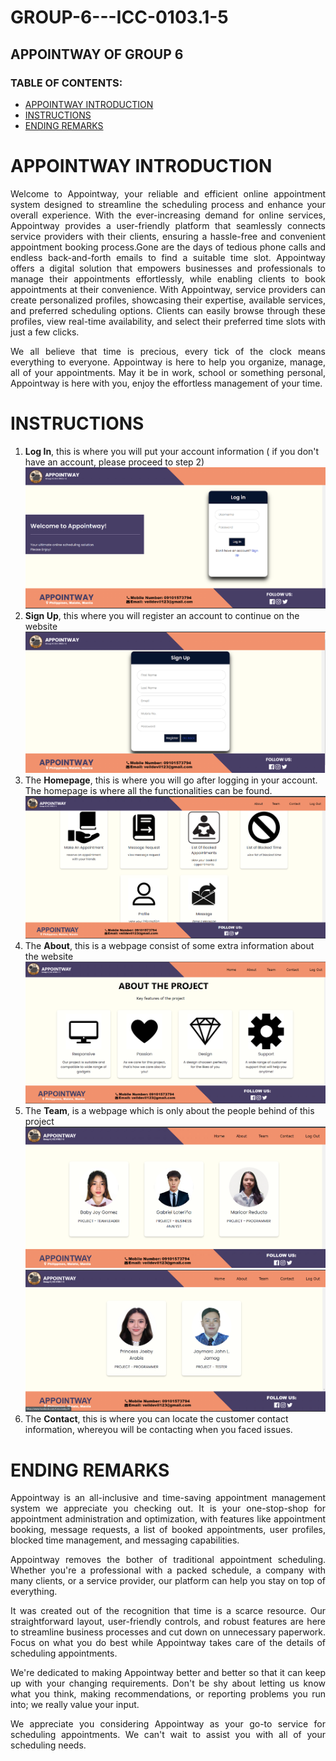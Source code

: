 # GROUP-6---ICC-0103.1-5
## APPOINTWAY OF GROUP 6

### TABLE OF CONTENTS:
* [APPOINTWAY INTRODUCTION](#APPOINTWAY-INTRODUCTION)
* [INSTRUCTIONS](#INSTRUCTIONS)
* [ENDING REMARKS](#ENDING-REMARKS)

# APPOINTWAY INTRODUCTION
<p align="justify">Welcome to Appointway, your reliable and efficient online appointment system designed to streamline the scheduling process and enhance your overall experience. With the ever-increasing demand for online services, Appointway provides a user-friendly platform that seamlessly connects service providers with their clients, ensuring a hassle-free and convenient appointment booking process.Gone are the days of tedious phone calls and endless back-and-forth emails to find a suitable time slot. Appointway offers a digital solution that empowers businesses and professionals to manage their appointments effortlessly, while enabling clients to book appointments at their convenience. With Appointway, service providers can create personalized profiles, showcasing their expertise, available services, and preferred scheduling options. Clients can easily browse through these profiles, view real-time availability, and select their preferred time slots with just a few clicks. </p>
<p align="justify"> We all believe that time is precious, every tick of the clock means everything to everyone. Appointway is here to help you organize, manage, all of your appointments. May it be in work, school or something personal, Appointway is here with you, enjoy the effortless management of your time.</p>

# INSTRUCTIONS
1. **Log In**, this is where you will put your account information ( if you don't have an account, please proceed to step 2)
   <img src="images/353372780_195505626805875_3660768009382788578_n.png">
2. **Sign Up**, this where you will register an account to continue on the website
   <img src="images/354178069_1419089038849619_4482701630516836004_n.png">
3. The **Homepage**, this is where you will go after logging in your account. The homepage is where all the functionalities can be found.
   <img src="images/353671963_525574069656384_1923391223063323509_n.png">
4. The **About**, this is a webpage consist of some extra information about the website
   <img src="images/353606831_239251888858045_6292004413182917690_n.png">
5. The **Team**, is a webpage which is only about the people behind of this project
   <img src="images/353074125_994437454885711_2190003542729801582_n.png">
   <img src="images/353748747_1668342023648051_5757667454553353171_n.png">
6. The **Contact**, this is where you can locate the customer contact information, whereyou will be contacting when you faced issues.
   <img src="">

# ENDING REMARKS
<p align="justify"> Appointway is an all-inclusive and time-saving appointment management system we appreciate you checking out. It is your one-stop-shop for appointment administration and optimization, with features like appointment booking, message requests, a list of booked appointments, user profiles, blocked time management, and messaging capabilities. </p>
<p align="justify">Appointway removes the bother of traditional appointment scheduling. Whether you're a professional with a packed schedule, a company with many clients, or a service provider, our platform can help you stay on top of everything. </p>
<p align="justify">It was created out of the recognition that time is a scarce resource. Our straightforward layout, user-friendly controls, and robust features are here to streamline business processes and cut down on unnecessary paperwork. Focus on what you do best while Appointway takes care of the details of scheduling appointments. </p>
<p align="justify">We're dedicated to making Appointway better and better so that it can keep up with your changing requirements. Don't be shy about letting us know what you think, making recommendations, or reporting problems you run into; we really value your input. </p>
<p align="justify">We appreciate you considering Appointway as your go-to service for scheduling appointments. We can't wait to assist you with all of your scheduling needs. </p>
